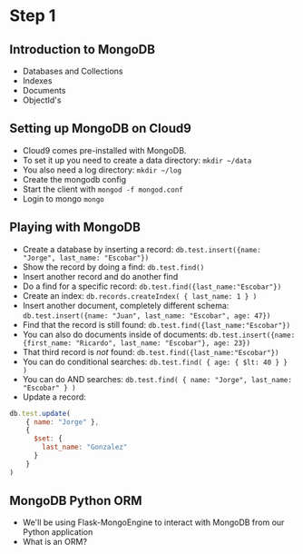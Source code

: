 # Step 1

## Introduction to MongoDB

- Databases and Collections
- Indexes
- Documents
- ObjectId's

## Setting up MongoDB on Cloud9

- Cloud9 comes pre-installed with MongoDB. 
- To set it up you need to create a data directory: `mkdir ~/data`
- You also need a log directory: `mkdir ~/log`
- Create the mongodb config
- Start the client with `mongod -f mongod.conf`
- Login to mongo `mongo`

## Playing with MongoDB
- Create a database by inserting a record: `db.test.insert({name: "Jorge", last_name: "Escobar"})`
- Show the record by doing a find: `db.test.find()`
- Insert another record and do another find
- Do a find for a specific record: `db.test.find({last_name:"Escobar"})`
- Create an index: `db.records.createIndex( { last_name: 1 } )`
- Insert another document, completely different schema: `db.test.insert({name: "Juan", last_name: "Escobar", age: 47})`
- Find that the record is still found: `db.test.find({last_name:"Escobar"})`
- You can also do documents inside of documents: `db.test.insert({name: {first_name: "Ricardo", last_name: "Escobar"}, age: 23})`
- That third record is *not* found: `db.test.find({last_name:"Escobar"})`
- You can do conditional searches: `db.test.find( { age: { $lt: 40 } } )` 
- You can do AND searches: `db.test.find( { name: "Jorge", last_name: "Escobar" } )`
- Update a record: 
```javascript 
db.test.update(
    { name: "Jorge" },
    {
      $set: {
        last_name: "Gonzalez"
      }
    }
)
```

## MongoDB Python ORM
- We'll be using Flask-MongoEngine to interact with MongoDB from our Python application
- What is an ORM?